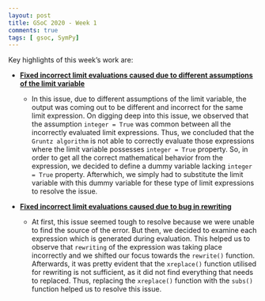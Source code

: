 ```yaml
---
layout: post
title: GSoC 2020 - Week 1
comments: true
tags: [ gsoc, SymPy]
---
```


Key highlights of this week’s work are:

* **[Fixed incorrect limit evaluations caused due to different assumptions of the limit variable](https://github.com/sympy/sympy/pull/19292)**
  
  * In this issue, due to different assumptions of the limit variable, the output was coming out to be different and incorrect for the same limit expression.
    On digging deep into this issue, we observed that the assumption `integer = True` was common between all the incorrectly evaluated limit expressions.
    Thus, we concluded that the `Gruntz algorithm` is not able to correctly evaluate those expressions where the limit variable possesses `integer = True` property.
    So, in order to get all the correct mathematical behavior from the expression, we decided to define a dummy variable lacking `integer = True` property. 
    Afterwhich, we simply had to substitute the limit variable with this dummy variable for these type of limit expressions to resolve the issue.

* **[Fixed incorrect limit evaluations caused due to bug in rewriting](https://github.com/sympy/sympy/pull/19297)**
  
  * At first, this issue seemed tough to resolve because we were unable to find the source of the error. But then, we decided to examine each expression which is generated during evaluation.
    This helped us to observe that `rewriting` of the expression was taking place incorrectly and we shifted our focus towards the `rewrite()` function.
    Afterwards, it was pretty evident that the `xreplace()` function utilised for rewriting is not sufficient, as it did not find everything that needs to replaced.
    Thus, replacing the `xreplace()` function with the `subs()` function helped us to resolve this issue.  
